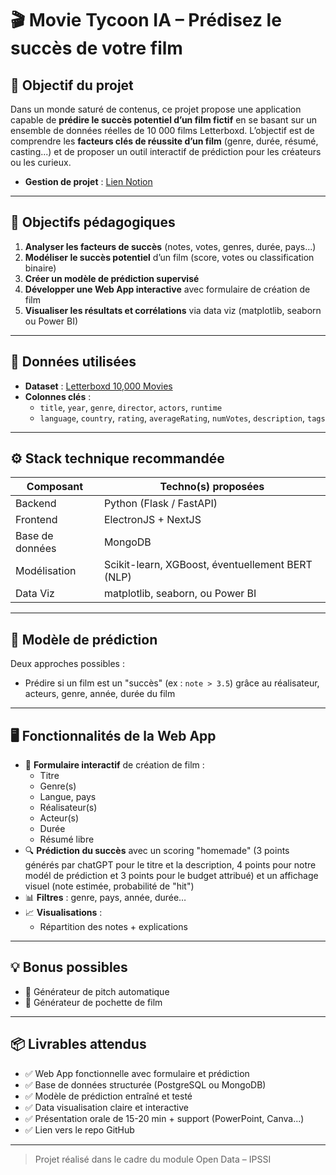 # 🎬 Movie Tycoon IA – Prédisez le succès de votre film

## 🎯 Objectif du projet

Dans un monde saturé de contenus, ce projet propose une application capable de **prédire le succès potentiel d’un film fictif** en se basant sur un ensemble de données réelles de 10 000 films Letterboxd. L’objectif est de comprendre les **facteurs clés de réussite d’un film** (genre, durée, résumé, casting...) et de proposer un outil interactif de prédiction pour les créateurs ou les curieux.

- **Gestion de projet** : [Lien Notion](https://www.notion.so/1ebff21e6f4480938ff6d4996d662b94?v=1ebff21e6f4481abae3a000c3431c604&pvs=4)

---

## 📌 Objectifs pédagogiques

1. **Analyser les facteurs de succès** (notes, votes, genres, durée, pays...)
2. **Modéliser le succès potentiel** d’un film (score, votes ou classification binaire)
3. **Créer un modèle de prédiction supervisé**
4. **Développer une Web App interactive** avec formulaire de création de film
5. **Visualiser les résultats et corrélations** via data viz (matplotlib, seaborn ou Power BI)

---

## 🧠 Données utilisées

- **Dataset** : [Letterboxd 10,000 Movies](https://www.kaggle.com/datasets/ky1338/10000-movies-letterboxd-data)
- **Colonnes clés** :  
  - `title`, `year`, `genre`, `director`, `actors`, `runtime`  
  - `language`, `country`, `rating`, `averageRating`, `numVotes`, `description`, `tags`

---

## ⚙️ Stack technique recommandée

| Composant       | Techno(s) proposées                     |
|----------------|------------------------------------------|
| Backend         | Python (Flask / FastAPI)                |
| Frontend        | ElectronJS + NextJS                     |
| Base de données | MongoDB                                 |
| Modélisation    | Scikit-learn, XGBoost, éventuellement BERT (NLP) |
| Data Viz        | matplotlib, seaborn, ou Power BI        |

---

## 🔮 Modèle de prédiction

Deux approches possibles :

- Prédire si un film est un "succès" (ex : `note > 3.5`) grâce au réalisateur, acteurs, genre, année, durée du film

---

## 🖥️ Fonctionnalités de la Web App

- 🎥 **Formulaire interactif** de création de film :  
  - Titre  
  - Genre(s)  
  - Langue, pays  
  - Réalisateur(s)
  - Acteur(s)
  - Durée  
  - Résumé libre
- 🔍 **Prédiction du succès** avec un scoring "homemade" (3 points générés par chatGPT pour le titre et la description, 4 points pour notre modél de prédiction et 3 points pour le budget attribué) et un affichage visuel (note estimée, probabilité de "hit")
- 📊 **Filtres** : genre, pays, année, durée…
- 📈 **Visualisations** :  
  - Répartition des notes + explications

---

## 💡 Bonus possibles

- 🎲 Générateur de pitch automatique
- 🎥 Générateur de pochette de film

---

## 📦 Livrables attendus

- ✅ Web App fonctionnelle avec formulaire et prédiction
- ✅ Base de données structurée (PostgreSQL ou MongoDB)
- ✅ Modèle de prédiction entraîné et testé
- ✅ Data visualisation claire et interactive
- ✅ Présentation orale de 15-20 min + support (PowerPoint, Canva...)
- ✅ Lien vers le repo GitHub

---


> Projet réalisé dans le cadre du module Open Data – IPSSI

